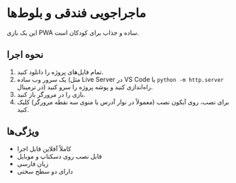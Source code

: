 # ماجراجویی فندقی و بلوط‌ها

این یک بازی PWA ساده و جذاب برای کودکان است.

## نحوه اجرا

1.  تمام فایل‌های پروژه را دانلود کنید.
2.  یک سرور وب ساده (مثل Live Server در VS Code یا `python -m http.server` در ترمینال) راه‌اندازی کنید و پوشه پروژه را سرو کنید.
3.  بازی را در مرورگر باز کنید.
4. برای نصب، روی آیکون نصب (معمولاً در نوار آدرس یا منوی سه نقطه مرورگر) کلیک کنید.

## ویژگی‌ها

*   کاملاً آفلاین قابل اجرا
*   قابل نصب روی دسکتاپ و موبایل
*   زبان فارسی
*   دارای دو سطح سختی
